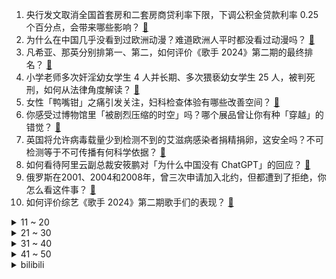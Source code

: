 1. 央行发文取消全国首套房和二套房商贷利率下限，下调公积金贷款利率 0.25 个百分点，会带来哪些影响？ [:link:](https://www.zhihu.com/question/656294274)
2. 为什么在中国几乎没看到过欧洲动漫？难道欧洲人平时都没看过动漫吗？ [:link:](https://www.zhihu.com/question/655966081)
3. 凡希亚、那英分别排第一、第二，如何评价《歌手 2024》第二期的最终排名？ [:link:](https://www.zhihu.com/question/656338852)
4. 小学老师多次奸淫幼女学生 4 人并长期、多次猥亵幼女学生 25 人，被判死刑，如何从法律角度解读？ [:link:](https://www.zhihu.com/question/655977759)
5. 女性「鸭嘴钳」之痛引发关注，妇科检查体验有哪些改善空间？ [:link:](https://www.zhihu.com/question/656275680)
6. 你感受过博物馆里「被剧烈压缩的时空」吗？哪个展品曾让你有种「穿越」的错觉？ [:link:](https://www.zhihu.com/question/655249156)
7. 英国将允许病毒载量少到检测不到的艾滋病感染者捐精捐卵，这安全吗？不可检测等于不可传播有何科学依据？ [:link:](https://www.zhihu.com/question/656299560)
8. 如何看待阿里云副总裁安筱鹏对「为什么中国没有 ChatGPT」的回应？ [:link:](https://www.zhihu.com/question/656318259)
9. 俄罗斯在2001、2004和2008年，曾三次申请加入北约，但都遭到了拒绝，你怎么看这件事？ [:link:](https://www.zhihu.com/question/651715472)
10. 如何评价综艺《歌手 2024》第二期歌手们的表现？ [:link:](https://www.zhihu.com/question/656309588)
<details>
<summary>11 ~ 20</summary>

11. 如何评价亮亮丽君夫妇卖樱桃违规? [:link:](https://www.zhihu.com/question/655701935)
12. 你在什么时候最心疼你的宠物？ [:link:](https://www.zhihu.com/question/650233200)
13. 当名画《记忆的永恒》PK《清明上河图》，你觉得哪幅画在你心中更胜一筹？ [:link:](https://www.zhihu.com/question/656281042)
14. 如何评价电视剧《庆余年第二季》5-6 集？ [:link:](https://www.zhihu.com/question/656319663)
15. 央行称设立3000亿元保障性住房再贷款，支持地方国企以合理价格收购已建成未出售商品房，会带来哪些影响？ [:link:](https://www.zhihu.com/question/656307836)
16. 五旬男子吊脖锻炼身亡，如何看待这种锻炼方法？健身锻炼过程中应该注意哪些安全问题？ [:link:](https://www.zhihu.com/question/656210238)
17. 江西多地招聘任制公务员，聘任制公务员是铁饭碗吗？值得选择吗？应聘有哪些要求？ [:link:](https://www.zhihu.com/question/656293995)
18. 想要了解奥斯曼帝国历史，有什么推荐阅读的书籍？ [:link:](https://www.zhihu.com/question/647000544)
19. 苹果 iOS 17.5 系统恢复了已删除多年的照片，这是怎么回事？需要担心数据隐私安全吗？ [:link:](https://www.zhihu.com/question/656203903)
20. 2024 季中冠军赛 G2 0:3 不敌 T1，这场比赛他们输在哪？ [:link:](https://www.zhihu.com/question/656321223)
</details>
<details>
<summary>21 ~ 30</summary>

21. 华为发布 MatePad 11.5 S 平板电脑，该产品有哪些科技亮点？ [:link:](https://www.zhihu.com/question/656080981)
22. 《尘白禁区》经历风波后，再次登顶免费榜前二，对此如何评价？ [:link:](https://www.zhihu.com/question/656183602)
23. 如何评价NeurIPS 2024 投稿id突破两万？ [:link:](https://www.zhihu.com/question/656185629)
24. 你用过最好用的 AI 工具有哪些？ [:link:](https://www.zhihu.com/question/611901563)
25. 如何在爱情中更好地表达自己的情感？ [:link:](https://www.zhihu.com/question/649909152)
26. 有哪些让你觉得很有感触的句子？ [:link:](https://www.zhihu.com/question/656336857)
27. 「低空经济」会成为下一个经济增长点吗？ [:link:](https://www.zhihu.com/question/655870593)
28. 「故意否定」是种什么心理？ [:link:](https://www.zhihu.com/question/656019770)
29. 人生低谷，没有任何人能帮你，该怎么办？ [:link:](https://www.zhihu.com/question/650040368)
30. 以军与巴武装组织冲突升级，双方互有伤亡与摧毁，战争还将持续多久？会带来哪些外溢影响？ [:link:](https://www.zhihu.com/question/656276276)
</details>
<details>
<summary>31 ~ 40</summary>

31. 老板总是强调狼性文化怎么办？ [:link:](https://www.zhihu.com/question/656036272)
32. 如果发现努力也希望渺茫，是该继续奋斗还是放弃躺平? [:link:](https://www.zhihu.com/question/656235720)
33. 如何评价王千源、王景春、齐溪、张宥浩主演的电影《彷徨之刃》？ [:link:](https://www.zhihu.com/question/654925045)
34. 日本第一季度 GDP 折年率初值下降 2.0%，这对该国全年经济有哪些影响？ [:link:](https://www.zhihu.com/question/656179471)
35. 高杰如果没意外死于许定国之手，他的北伐能取得什么战果? [:link:](https://www.zhihu.com/question/656094632)
36. 2024 季中冠军赛 T1 3:0 淘汰 G2 晋级败者组决赛，如何评价这场比赛？ [:link:](https://www.zhihu.com/question/656306340)
37. 如何以「地球无应答」为开头或者背景写一个科幻故事？ [:link:](https://www.zhihu.com/question/437989495)
38. 为了变瘦变美，你曾坚持做过哪些事？ [:link:](https://www.zhihu.com/question/649377604)
39. 为什么近十年来再难出现国民级歌手？ [:link:](https://www.zhihu.com/question/656286317)
40. 《歌手 2024》第二期竞演歌单公布，如何评价歌手们第二期的选歌？ [:link:](https://www.zhihu.com/question/656296495)
</details>
<details>
<summary>41 ~ 50</summary>

41. 两部门发文调整买房首付比例，首套房不低于 15%，二套房不低于 25%，会带来哪些影响？ [:link:](https://www.zhihu.com/question/656294627)
42. 动物当中为什么鸟类颜色五彩缤纷的，哺乳动物颜色就比较单一呢？ [:link:](https://www.zhihu.com/question/471219722)
43. 4 月 70 城房价出炉，商品住宅售价环比、同比降幅均有所扩大，如何解读？哪些信息值得关注？ [:link:](https://www.zhihu.com/question/656280594)
44. 亚当·兰伯特确定参加《歌手 2024》，你对他有哪些期待？谁能与他一战？ [:link:](https://www.zhihu.com/question/656339420)
45. 请问工作中的原则性+灵活性是怎么回事？ [:link:](https://www.zhihu.com/question/654809949)
46. 斯洛伐克总理在枪击事件中受伤，曾表示将阻止乌克兰加入北约，被枪击是否与阻止乌克兰加入北约言论有关？ [:link:](https://www.zhihu.com/question/656207254)
47. 当名画《父亲》PK《千里江山图》，你觉得哪幅画在你心中更胜一筹？ [:link:](https://www.zhihu.com/question/656280774)
48. 存款多少才能不上班？ [:link:](https://www.zhihu.com/question/647797875)
49. 王曼昱落选奥运会单打，很多人认为是在规则内的结果，但也有很多人觉着规则出台太晚了，你如何看？ [:link:](https://www.zhihu.com/question/655966626)
50. 心理咨询时，咨询师一直不处理我过去的心理创伤，而总是让我做每天的计划，我该不该换咨询师？ [:link:](https://www.zhihu.com/question/656056070)
</details><details>
<summary>bilibili</summary>

</details>